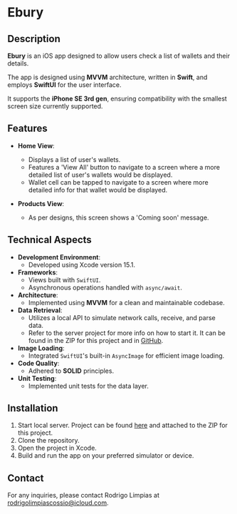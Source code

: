 # Ebury

## Description
**Ebury** is an iOS app designed to allow users check a list of wallets and their details. 

The app is designed using **MVVM** architecture, written in **Swift**, and employs **SwiftUI** for the user interface. 

It supports the **iPhone SE 3rd gen**, ensuring compatibility with the smallest screen size currently supported.

## Features

- **Home View**:
  - Displays a list of user's wallets.
  - Features a 'View All' button to navigate to a screen where a more detailed list of user's wallets would be displayed.
  - Wallet cell can be tapped to navigate to a screen where more detailed info for that wallet would be displayed.

- **Products View**:
  - As per designs, this screen shows a 'Coming soon' message.

## Technical Aspects

- **Development Environment**:
  - Developed using Xcode version 15.1.
- **Frameworks**:
  - Views built with `SwiftUI`.
  - Asynchronous operations handled with `async/await`.
- **Architecture**:
  - Implemented using **MVVM** for a clean and maintainable codebase.
- **Data Retrieval**:
  - Utilizes a local API to simulate network calls, receive, and parse data.
  - Refer to the server project for more info on how to start it. It can be found in the ZIP for this project and in [GitHub](https://github.com/rodlimco/ebury_api).
- **Image Loading**:
  - Integrated `SwiftUI`'s built-in `AsyncImage` for efficient image loading.
- **Code Quality**:
  - Adhered to **SOLID** principles.
- **Unit Testing**:
  - Implemented unit tests for the data layer.

## Installation
1. Start local server. Project can be found [here](https://github.com/rodlimco/ebury_api) and attached to the ZIP for this project.
2. Clone the repository.
3. Open the project in Xcode.
4. Build and run the app on your preferred simulator or device.

## Contact

For any inquiries, please contact Rodrigo Limpias at [rodrigolimpiascossio@icloud.com](rodrigolimpiascossio@icloud.com).

